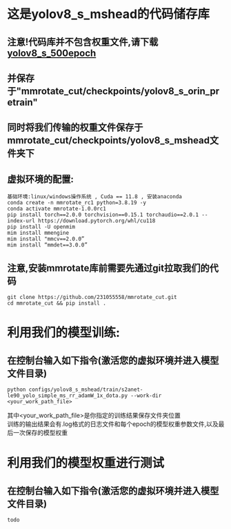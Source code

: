 # 这是yolov8_s_mshead的代码储存库
## 注意!代码库并不包含权重文件,请下载[yolov8_s_500epoch](https://download.openmmlab.com/mmyolo/v0/yolov8/yolov8_s_syncbn_fast_8xb16-500e_coco/yolov8_s_syncbn_fast_8xb16-500e_coco_20230117_180101-5aa5f0f1.pth)
## 并保存于"mmrotate_cut/checkpoints/yolov8_s_orin_pretrain"
## 同时将我们传输的权重文件保存于mmrotate_cut/checkpoints/yolov8_s_mshead文件夹下

## 虚拟环境的配置:
    基础环境:linux/windows操作系统 , Cuda == 11.8 , 安装anaconda
    conda create -n mmrotate_rc1 python=3.8.19 -y
    conda activate mmrotate-1.0.0rc1
    pip install torch==2.0.0 torchvision==0.15.1 torchaudio==2.0.1 --index-url https://download.pytorch.org/whl/cu118
    pip install -U openmim
    mim install mmengine
    mim install "mmcv==2.0.0”
    mim install “mmdet==3.0.0”
## 注意,安装mmrotate库前需要先通过git拉取我们的代码
    git clone https://github.com/231055558/mmrotate_cut.git
    cd mmrotate_cut && pip install .

# 利用我们的模型训练:
## 在控制台输入如下指令(激活您的虚拟环境并进入模型文件目录)
    python configs/yolov8_s_mshead/train/s2anet-le90_yolo_simple_ms_rr_adamW_1x_dota.py --work-dir <your_work_path_file>
其中<your_work_path_file>是你指定的训练结果保存文件夹位置\
训练的输出结果会有.log格式的日志文件和每个epoch的模型权重参数文件,以及最后一次保存的模型权重
# 利用我们的模型权重进行测试
## 在控制台输入如下指令(激活您的虚拟环境并进入模型文件目录)
    todo
